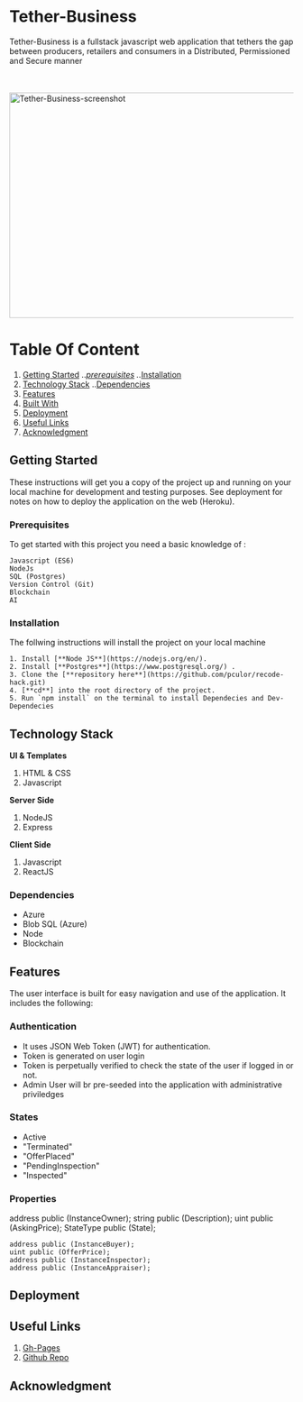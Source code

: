 # Tether-Business

Tether-Business is a fullstack javascript web application that tethers the gap between producers, retailers and consumers in a Distributed, Permissioned and Secure manner

<br />
<br />
<img width="1000" height="400" alt="Tether-Business-screenshot" src="/screenshot/homepage.png">

<br />


# Table Of Content
1. [Getting Started](#getting-started "Getting Started")
   ..*[prerequisites](#prerequisites "Prerequisites")
   ..*[Installation](#installation "Installation")
2. [Technology Stack](#technology-stack)
   ..[Dependencies](#dependencies "dependencies")
2. [Features](#features "Features")
3. [Built With](#built-with "Built With")
4. [Deployment](#deployment "Deployment")
5. [Useful Links](#author "Useful Links")
6. [Acknowledgment](#acknowledgment "Acknowledgment")


## Getting Started
These instructions will get you a copy of the project up and running on your local machine for development and testing purposes. See deployment for notes on how to deploy the application on the web (Heroku).

### Prerequisites

To get started with this project you need a basic knowledge of :

```
Javascript (ES6)
NodeJs
SQL (Postgres)
Version Control (Git)
Blockchain
AI
```

### Installation
The follwing instructions will install the project on your local machine

```
1. Install [**Node JS**](https://nodejs.org/en/).
2. Install [**Postgres**](https://www.postgresql.org/) .
3. Clone the [**repository here**](https://github.com/pculor/recode-hack.git)
4. [**cd**] into the root directory of the project.
5. Run `npm install` on the terminal to install Dependecies and Dev-Dependecies
```

## Technology Stack
**UI & Templates**
1. HTML & CSS
2. Javascript

**Server Side**
1. NodeJS
2. Express

**Client Side**
1. Javascript
2. ReactJS

### Dependencies
* Azure
* Blob SQL (Azure)
* Node
* Blockchain


## Features
The user interface is built for easy navigation and use of the application. It includes the following:


### Authentication

- It uses JSON Web Token (JWT) for authentication.
- Token is generated on user login
- Token is perpetually verified to check the state of the user if logged in or not.
- Admin User will br pre-seeded into the application with administrative priviledges

### States
* Active
* "Terminated"
* "OfferPlaced"
* "PendingInspection"
* "Inspected"

### Properties
address public (InstanceOwner);
    string public (Description);
    uint public (AskingPrice);
    StateType public (State);

    address public (InstanceBuyer);
    uint public (OfferPrice);
    address public (InstanceInspector);
    address public (InstanceAppraiser);

## Deployment



## Useful Links

1. [Gh-Pages]()
2. [Github Repo](https://github.com/pculor/recode-hack.git)


## Acknowledgment

